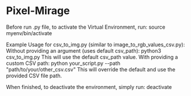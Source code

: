 # Pixel-Mirage

Before run .py file, to activate the Virtual Environment, run:
    source myenv/bin/activate

Example Usage for csv_to_img.py (similar to image_to_rgb_values_csv.py):
    Without providing an argument (uses default csv_path):
        python3 csv_to_img.py
        This will use the default csv_path value.
    With providing a custom CSV path:
        python your_script.py --path "path/to/your/other_csv.csv"
        This will override the default and use the provided CSV file path.

When finished, to deactivate the environment, simply run:
    deactivate
